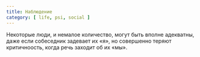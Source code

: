 ```yaml
---
title: Наблюдение
category: [ life, psi, social ]
---
```

Некоторые люди, и немалое количество, могут быть вполне адекватны, даже если собеседник задевает их «я»,
но совершенно теряют критичноость, когда речь заходит об их «мы».
